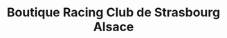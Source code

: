 ---
title: "Boutique Racing Club de Strasbourg Alsace"
url: /strasbourg/boutique-racing-club-de-strasbourg-alsace/
shop: vêtements
---